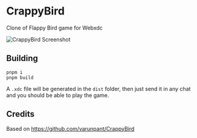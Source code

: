# CrappyBird

Clone of Flappy Bird game for Webxdc

![CrappyBird Screenshot](https://github.com/DeltaZen/CrappyBird.xdc/blob/master/screenshot.png?raw=true)

## Building

```
pnpm i
pnpm build
```

A `.xdc` file will be generated in the `dist` folder, then just send it in any chat
and you should be able to play the game.

## Credits

Based on https://github.com/varunpant/CrappyBird
